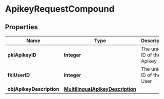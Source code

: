 

# ApikeyRequestCompound

## Properties

Name | Type | Description | Notes
------------ | ------------- | ------------- | -------------
**pkiApikeyID** | **Integer** | The unique ID of the Apikey |  [optional]
**fkiUserID** | **Integer** | The unique ID of the User | 
**objApikeyDescription** | [**MultilingualApikeyDescription**](MultilingualApikeyDescription.md) |  | 




